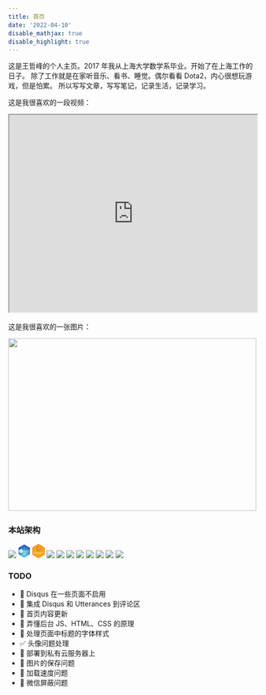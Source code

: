 ```yaml
---
title: 首页
date: '2022-04-10'
disable_mathjax: true
disable_highlight: true
---
```


这是王哲峰的个人主页。2017 年我从上海大学数学系毕业。开始了在上海工作的日子。
除了工作就是在家听音乐、看书、睡觉。偶尔看看 Dota2，内心很想玩游戏，但是怕累。
所以写写文章，写写笔记，记录生活，记录学习。

这是我很喜欢的一段视频：

<div class="plyr__video-embed" id="player" width="100%">
  <iframe
    src="https://www.youtube.com/embed/bTqVqk7FSmY?origin=https://plyr.io&amp;iv_load_policy=3&amp;modestbranding=1&amp;playsinline=1&amp;showinfo=0&amp;rel=0&amp;enablejsapi=1"
    allowfullscreen
    allowtransparency
    allow="autoplay"
    width="100%"
    height="400px"
  ></iframe>
</div>

这是我很喜欢的一张图片：

<image src="images/background.jpg" width="100%" height="350px">

### 本站架构

[<img src="https://www.r-project.org/logo/Rlogo.svg" width="8%" />](https://www.r-project.org/) [<img src="https://raw.githubusercontent.com/rstudio/hex-stickers/13ed1ab84f92d90be43439c371a6cf2b49d8c373/SVG/RStudio.svg" width="5%" />](https://www.rstudio.com/) [<img src="https://raw.githubusercontent.com/rstudio/hex-stickers/13ed1ab84f92d90be43439c371a6cf2b49d8c373/SVG/blogdown.svg" width="5%" />](https://github.com/rstudio/blogdown) [<img src="https://github.com/gohugoio/hugo/blob/master/docs/static/img/hugoSM.png?raw=true" width="6%">](https://gohugo.io/) [<img src="https://hugothemesfree.com/content/images/2019/04/hugothemes.png" width="6%">](https://github.com/yihui/hugo-ivy) [<img src="https://simpleicons.org/icons/github.svg" width="6%" />](https://github.com) [<img src="https://www.vectorlogo.zone/logos/netlify/netlify-icon.svg" width="6%" />](https://www.netlify.com/) [<img src="https://simpleicons.org/icons/vercel.svg" width="6%" />](https://vercel.com/) [<img src="https://www.vectorlogo.zone/logos/disqus/disqus-icon.svg" width="6%">](https://disqus.com/) [<img src="https://github.com/utterance/utterances/blob/master/src/icons/utterances-300.png?raw=true" width="6%">](https://utteranc.es/) [<img src="https://simpleicons.org/icons/markdown.svg" width="6%" />](https://daringfireball.net/projects/markdown/syntax)

### TODO

- :black_square_button: Disqus 在一些页面不启用
- :black_square_button: 集成 Disqus 和 Utterances 到评论区
- :black_square_button: 首页内容更新
- :black_square_button: 弄懂后台 JS、HTML、CSS 的原理
- :black_square_button: 处理页面中标题的字体样式
- :white_check_mark: 头像问题处理
- :black_square_button: 部署到私有云服务器上
- :black_square_button: 图片的保存问题
- :black_square_button: 加载速度问题
- :black_square_button: 微信屏蔽问题
